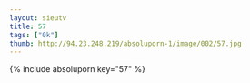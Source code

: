 ```yaml
--- 
layout: sieutv
title: 57
tags: ["0k"]
thumb: http://94.23.248.219/absoluporn-1/image/002/57.jpg
---
```

{% include absoluporn key="57" %} 
